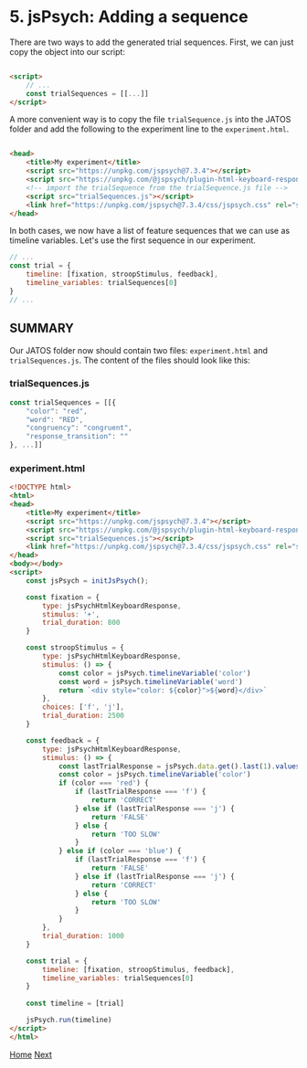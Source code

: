 # 5. jsPsych: Adding a sequence

There are two ways to add the generated trial sequences. First, we can just copy the object into our
script:

```html

<script>
    // ...
    const trialSequences = [[...]]
</script>
```

A more convenient way is to copy the file `trialSequence.js` into the JATOS folder and add the
following to the experiment line to the `experiment.html`.

```html

<head>
    <title>My experiment</title>
    <script src="https://unpkg.com/jspsych@7.3.4"></script>
    <script src="https://unpkg.com/@jspsych/plugin-html-keyboard-response@1.1.3"></script>
    <!-- import the trialSequence from the trialSequence.js file -->
    <script src="trialSequences.js"></script>
    <link href="https://unpkg.com/jspsych@7.3.4/css/jspsych.css" rel="stylesheet" type="text/css"/>
</head>
```

In both cases, we now have a list of feature sequences that we can use as timeline variables. Let's
use the first sequence in our experiment.

```javascript
// ...
const trial = {
    timeline: [fixation, stroopStimulus, feedback],
    timeline_variables: trialSequences[0]
}
// ...
```

## SUMMARY

Our JATOS folder now should contain two files: `experiment.html` and `trialSequences.js`.
The content of the files should look like this:

### trialSequences.js

```javascript
const trialSequences = [[{
    "color": "red",
    "word": "RED",
    "congruency": "congruent",
    "response_transition": ""
}, ...]]
```

### experiment.html
```html
<!DOCTYPE html>
<html>
<head>
    <title>My experiment</title>
    <script src="https://unpkg.com/jspsych@7.3.4"></script>
    <script src="https://unpkg.com/@jspsych/plugin-html-keyboard-response@1.1.3"></script>
    <script src="trialSequences.js"></script>
    <link href="https://unpkg.com/jspsych@7.3.4/css/jspsych.css" rel="stylesheet" type="text/css"/>
</head>
<body></body>
<script>
    const jsPsych = initJsPsych();

    const fixation = {
        type: jsPsychHtmlKeyboardResponse,
        stimulus: '+',
        trial_duration: 800
    }

    const stroopStimulus = {
        type: jsPsychHtmlKeyboardResponse,
        stimulus: () => {
            const color = jsPsych.timelineVariable('color')
            const word = jsPsych.timelineVariable('word')
            return `<div style="color: ${color}">${word}</div>`
        },
        choices: ['f', 'j'],
        trial_duration: 2500
    }

    const feedback = {
        type: jsPsychHtmlKeyboardResponse,
        stimulus: () => {
            const lastTrialResponse = jsPsych.data.get().last(1).values()[0].response
            const color = jsPsych.timelineVariable('color')
            if (color === 'red') {
                if (lastTrialResponse === 'f') {
                    return 'CORRECT'
                } else if (lastTrialResponse === 'j') {
                    return 'FALSE'
                } else {
                    return 'TOO SLOW'
                }
            } else if (color === 'blue') {
                if (lastTrialResponse === 'f') {
                    return 'FALSE'
                } else if (lastTrialResponse === 'j') {
                    return 'CORRECT'
                } else {
                    return 'TOO SLOW'
                }
            }
        },
        trial_duration: 1000
    }

    const trial = {
        timeline: [fixation, stroopStimulus, feedback],
        timeline_variables: trialSequences[0]
    }
    
    const timeline = [trial]

    jsPsych.run(timeline)
</script>
</html>
```

[Home](index.md) [Next](jatosUsingVariables.md)
